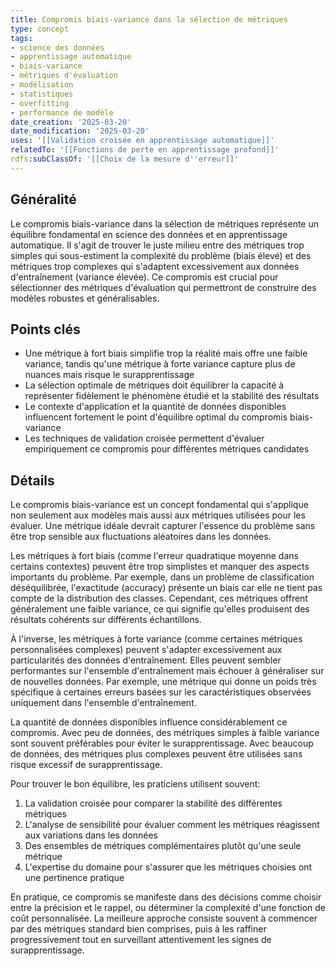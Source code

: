 ```yaml
---
title: Compromis biais-variance dans la sélection de métriques
type: concept
tags:
- science des données
- apprentissage automatique
- biais-variance
- métriques d'évaluation
- modélisation
- statistiques
- overfitting
- performance de modèle
date_creation: '2025-03-20'
date_modification: '2025-03-20'
uses: '[[Validation croisée en apprentissage automatique]]'
relatedTo: '[[Fonctions de perte en apprentissage profond]]'
rdfs:subClassOf: '[[Choix de la mesure d''erreur]]'
---
```


## Généralité

Le compromis biais-variance dans la sélection de métriques représente un équilibre fondamental en science des données et en apprentissage automatique. Il s'agit de trouver le juste milieu entre des métriques trop simples qui sous-estiment la complexité du problème (biais élevé) et des métriques trop complexes qui s'adaptent excessivement aux données d'entraînement (variance élevée). Ce compromis est crucial pour sélectionner des métriques d'évaluation qui permettront de construire des modèles robustes et généralisables.

## Points clés

- Une métrique à fort biais simplifie trop la réalité mais offre une faible variance, tandis qu'une métrique à forte variance capture plus de nuances mais risque le surapprentissage
- La sélection optimale de métriques doit équilibrer la capacité à représenter fidèlement le phénomène étudié et la stabilité des résultats
- Le contexte d'application et la quantité de données disponibles influencent fortement le point d'équilibre optimal du compromis biais-variance
- Les techniques de validation croisée permettent d'évaluer empiriquement ce compromis pour différentes métriques candidates

## Détails

Le compromis biais-variance est un concept fondamental qui s'applique non seulement aux modèles mais aussi aux métriques utilisées pour les évaluer. Une métrique idéale devrait capturer l'essence du problème sans être trop sensible aux fluctuations aléatoires dans les données.

Les métriques à fort biais (comme l'erreur quadratique moyenne dans certains contextes) peuvent être trop simplistes et manquer des aspects importants du problème. Par exemple, dans un problème de classification déséquilibrée, l'exactitude (accuracy) présente un biais car elle ne tient pas compte de la distribution des classes. Cependant, ces métriques offrent généralement une faible variance, ce qui signifie qu'elles produisent des résultats cohérents sur différents échantillons.

À l'inverse, les métriques à forte variance (comme certaines métriques personnalisées complexes) peuvent s'adapter excessivement aux particularités des données d'entraînement. Elles peuvent sembler performantes sur l'ensemble d'entraînement mais échouer à généraliser sur de nouvelles données. Par exemple, une métrique qui donne un poids très spécifique à certaines erreurs basées sur les caractéristiques observées uniquement dans l'ensemble d'entraînement.

La quantité de données disponibles influence considérablement ce compromis. Avec peu de données, des métriques simples à faible variance sont souvent préférables pour éviter le surapprentissage. Avec beaucoup de données, des métriques plus complexes peuvent être utilisées sans risque excessif de surapprentissage.

Pour trouver le bon équilibre, les praticiens utilisent souvent:
1. La validation croisée pour comparer la stabilité des différentes métriques
2. L'analyse de sensibilité pour évaluer comment les métriques réagissent aux variations dans les données
3. Des ensembles de métriques complémentaires plutôt qu'une seule métrique
4. L'expertise du domaine pour s'assurer que les métriques choisies ont une pertinence pratique

En pratique, ce compromis se manifeste dans des décisions comme choisir entre la précision et le rappel, ou déterminer la complexité d'une fonction de coût personnalisée. La meilleure approche consiste souvent à commencer par des métriques standard bien comprises, puis à les raffiner progressivement tout en surveillant attentivement les signes de surapprentissage.